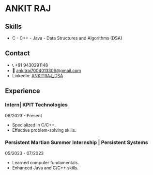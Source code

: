 # ANKIT RAJ

## Skills
- C - C++ - Java - Data Structures and Algorithms (DSA)

## Contact
- 📞 +91 9430291148
- 📧 ankitraj7004013306@gmail.com
- LinkedIn: [ANKITRAJ_DSA](https://www.linkedin.com/in/ANKITRAJ_DSA)

## Experience
### Intern| KPIT Technologies
08/2023 - Present
- Specialized in C/C++.
- Effective problem-solving skills.

### Persistent Martian Summer Internship | Persistent Systems
05/2023 - 07/2023
- Learned computer fundamentals.
- Enhanced Java and C/C++ skills.
